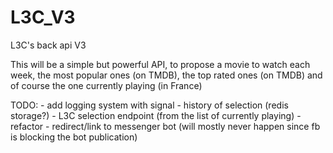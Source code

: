 # L3C_V3
L3C's back api V3

This will be a simple but powerful API, to propose a movie to watch each week, the most popular ones (on TMDB),
the top rated ones (on TMDB) and of course the one currently playing (in France)

TODO:
    - add logging system with signal
    - history of selection (redis storage?)
    - L3C selection endpoint (from the list of currently playing)
    - refactor
    - redirect/link to messenger bot (will mostly never happen since fb is blocking the bot publication)